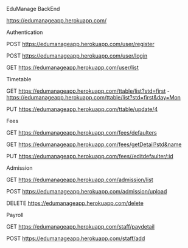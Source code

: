 EduManage BackEnd

https://edumanageapp.herokuapp.com/

Authentication

POST https://edumanageapp.herokuapp.com/user/register

POST https://edumanageapp.herokuapp.com/user/login

GET https://edumanageapp.herokuapp.com/user/list

Timetable

GET https://edumanageapp.herokuapp.com/ttable/list?std=first -
https://edumanageapp.herokuapp.com/ttable/list?std=first&day=Mon

PUT https://edumanageapp.herokuapp.com/ttable/update/4

Fees

GET https://edumanageapp.herokuapp.com/fees/defaulters

GET https://edumanageapp.herokuapp.com/fees/getDetail?std&name

PUT https://edumanageapp.herokuapp.com/fees//editdefaulter/:id

Admission

GET https://edumanageapp.herokuapp.com/admission/list

POST https://edumanageapp.herokuapp.com/admission/upload

DELETE https://edumanageapp.herokuapp.com/delete

Payroll

GET https://edumanageapp.herokuapp.com/staff/paydetail

POST https://edumanageapp.herokuapp.com/staff/add
